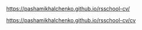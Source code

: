 https://pashamikhalchenko.github.io/rsschool-cv/


https://pashamikhalchenko.github.io/rsschool-cv/cv